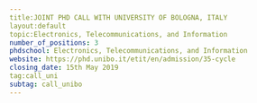 ```yaml
---
title:JOINT PHD CALL WITH UNIVERSITY OF BOLOGNA, ITALY
layout:default
topic:Electronics, Telecommunications, and Information
number_of_positions: 3
phdschool: Electronics, Telecommunications, and Information 
website: https://phd.unibo.it/etit/en/admission/35-cycle 
closing_date: 15th May 2019 
tag:call_uni
subtag: call_unibo
---
```

